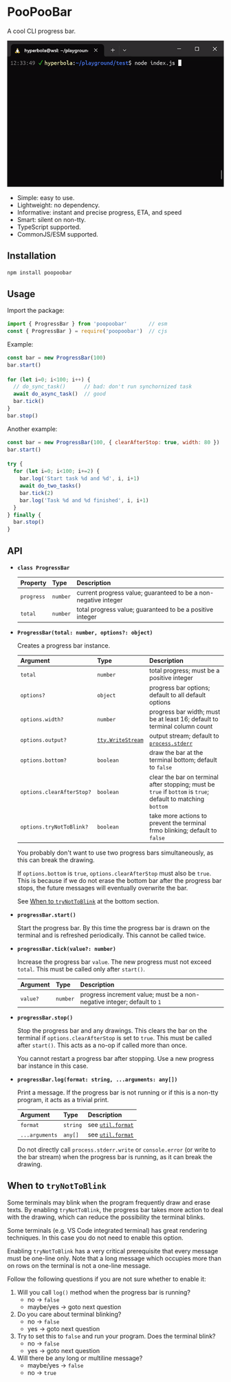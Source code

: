 # PooPooBar

A cool CLI progress bar.

![demo](docs/demo.gif)

- Simple: easy to use.
- Lightweight: no dependency.
- Informative: instant and precise progress, ETA, and speed
- Smart: silent on non-tty.
- TypeScript supported.
- CommonJS/ESM supported.

## Installation

```sh
npm install poopoobar
```

## Usage

Import the package:

```js
import { ProgressBar } from 'poopoobar'       // esm
const { ProgressBar } = require('poopoobar')  // cjs
```

Example:

```js
const bar = new ProgressBar(100)
bar.start()

for (let i=0; i<100; i++) {
  // do_sync_task()      // bad: don't run synchornized task
  await do_async_task()  // good
  bar.tick()
}
bar.stop()
```

Another example:

```js
const bar = new ProgressBar(100, { clearAfterStop: true, width: 80 })
bar.start()

try {
  for (let i=0; i<100; i+=2) {
    bar.log('Start task %d and %d', i, i+1)
    await do_two_tasks()
    bar.tick(2)
    bar.log('Task %d and %d finished', i, i+1)
  }
} finally {
  bar.stop()
}
```

## API

- **`class ProgressBar`**

  | Property | Type | Description |
  | -------- | ---- | ----------- |
  | `progress` | `number` | current progress value; guaranteed to be a non-negative integer |
  | `total` | `number` | total progress value; guaranteed to be a positive integer |

- **`ProgressBar(total: number, options?: object)`**

  Creates a progress bar instance.

  | Argument | Type | Description |
  | -------- | ---- | ----------- |
  | `total`  | `number` | total progress; must be a positive integer |
  | `options?` | `object` | progress bar options; default to all default options |
  | `options.width?` | `number` | progress bar width; must be at least 16; default to terminal column count |
  | `options.output?` | [`tty.WriteStream`](https://nodejs.org/api/tty.html#class-ttywritestream) | output stream; default to [`process.stderr`](https://nodejs.org/api/process.html#processstderr) |
  | `options.bottom?` | `boolean` | draw the bar at the terminal bottom; default to `false` |
  | `options.clearAfterStop?` | `boolean` |  clear the bar on terminal after stopping; must be `true` if `bottom` is `true`; default to matching `bottom` |
  | `options.tryNotToBlink?` | `boolean` | take more actions to prevent the terminal frmo blinking; default to `false` |

  You probably don't want to use two progress bars simultaneously, as this can break the drawing.

  If `options.bottom` is `true`, `options.clearAfterStop` must also be `true`. This is because if we
  do not erase the bottom bar after the progress bar stops, the future messages will eventually
  overwrite the bar.

  See [When to `tryNotToBlink`](#when-to-trynottoblink) at the bottom section.

- **`progressBar.start()`**

  Start the progress bar. By this time the progress bar is drawn on the terminal and is refreshed
  periodically. This cannot be called twice.

- **`progressBar.tick(value?: number)`**

  Increase the progress bar `value`. The new progress must not exceed `total`. This must be called
  only after `start()`.

   | Argument | Type | Description |
   | -------- | ---- | ----------- |
   | `value?`  | `number` | progress increment value; must be a non-negative integer; default to `1` |

- **`progressBar.stop()`**

  Stop the progress bar and any drawings. This clears the bar on the terminal if
  `options.clearAfterStop` is set to `true`. This must be called after `start()`. This acts as a
  no-op if called more than once.

  You cannot restart a progress bar after stopping. Use a new progress bar instance in this case.

- **`progressBar.log(format: string, ...arguments: any[])`**

  Print a message. If the progress bar is not running or if this is a non-tty program, it acts as a
  trivial print.

  | Argument | Type | Description |
  | -------- | ---- | ----------- |
  | `format` | `string` | see [`util.format`](https://nodejs.org/api/util.html#utilformatformat-args) |
  | `...arguments` | `any[]` | see [`util.format`](https://nodejs.org/api/util.html#utilformatformat-args) |

  Do not directly call `process.stderr.write` or `console.error` (or write to the bar stream) when
  the progress bar is running, as it can break the drawing.

## When to `tryNotToBlink`

Some terminals may blink when the program frequently draw and erase texts. By enabling
`tryNotToBlink`, the progress bar takes more action to deal with the drawing, which can reduce the
possibility the terminal blinks.

Some terminals (e.g. VS Code integrated terminal) has great rendering techniques. In this case you
do not need to enable this option.

Enabling `tryNotToBlink` has a very critical prerequisite that every message must be one-line only.
Note that a long message which occupies more than on rows on the terminal is not a one-line message.

Follow the following questions if you are not sure whether to enable it:

1. Will you call `log()` method when the progress bar is running?
   - no -> `false`
   - maybe/yes -> goto next question
2. Do you care about terminal blinking?
   - no -> `false`
   - yes -> goto next question
3. Try to set this to `false` and run your program. Does the terminal blink?
   - no -> `false`
   - yes -> goto next question
4. Will there be any long or multiline message?
   - maybe/yes -> `false`
   - no -> `true`
